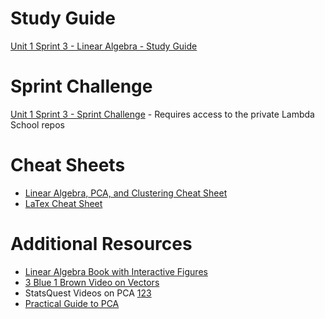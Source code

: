 # Study Guide
[Unit 1 Sprint 3 - Linear Algebra - Study Guide](https://learn.lambdaschool.com/ds/module/recnLDoPD0eLGPq1z/)

# Sprint Challenge
[Unit 1 Sprint 3 - Sprint Challenge]() - Requires access to the private Lambda School repos

# Cheat Sheets
- [Linear Algebra, PCA, and Clustering Cheat Sheet](https://github.com/bundickm/CheatSheets/blob/master/Linear_Algebra_PCA_and_Clustering_Cheat_Sheet.ipynb)
- [LaTex Cheat Sheet](https://wch.github.io/latexsheet/latexsheet.pdf)

# Additional Resources
- [Linear Algebra Book with Interactive Figures](http://immersivemath.com/ila/index.html)
- [3 Blue 1 Brown Video on Vectors](https://www.youtube.com/watch?v=fNk_zzaMoSs&list=PLZHQObOWTQDPD3MizzM2xVFitgF8hE_ab)
- StatsQuest Videos on PCA [1](https://www.youtube.com/watch?v=FgakZw6K1QQ&feature=youtu.be)[2](https://www.youtube.com/watch?v=_UVHneBUBW0&feature=youtu.be)[3](https://www.youtube.com/watch?v=HMOI_lkzW08&feature=youtu.be)
- [Practical Guide to PCA](https://www.analyticsvidhya.com/blog/2016/03/pca-practical-guide-principal-component-analysis-python/)
